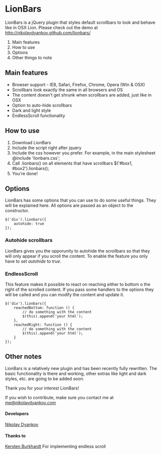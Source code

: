# LionBars

LionBars is a jQuery plugin that styles default scrollbars to look and behave like in OSX Lion.
Please check out the demo at http://nikolaydyankov.github.com/lionbars/

1. Main features
2. How to use
3. Options
4. Other things to note

## Main features

- Browser support - IE8, Safari, Firefox, Chrome, Opera (Win & OSX)
- Scrollbars look exactly the same in all browsers and OS
- The content doesn't get shrunk when scrollbars are added, just like in OSX
- Option to auto-hide scrollbars
- Dark and light style
- EndlessScroll functionality

## How to use

1. Download LionBars
2. Include the script right after jquery
    <script type="text/javascript" src="lionbars.js"></script>
3. Include the css however you prefer. For example, in the main stylesheet
    @include 'lionbars.css';
4. Call .lionbars() on all elements that have scrollbars
    $('#box1, #box2').lionbars();
5. You're done!

## Options

LionBars has some options that you can use to do some useful things. They will be explained here. All options are passed as an object to the constructor.

    $('div').lionbars({
        autohide: true
    });

### Autohide scrollbars

LionBars gives you the opporunity to autohide the scrollbars so that they will only appear if you scroll the content. To enable the feature you only have to set *autohide* to *true*.

### EndlessScroll

This feature makes it possible to react on reaching either to bottom o the right of the scrolled content. If you pass some handlers to the options they will be called and you can modify the content and update it.

    $('div').lionbars({
        reachedBottom: function () {
            // do something with the content
            $(this).append('your html');
        },
        reachedRight: function () {
            // do something with the content
            $(this).append('your html');
        }
    });

## Other notes

LionBars is a relatively new plugin and has been recently fully rewritten. The basic functionality is there and working, other extras like light and dark styles, etc. are going to be added soon. 

Thank you for your interest LionBars!

If you wish to contribute, make sure you contact me at me@nikolaydyankov.com

#### Developers
<a href="http://www.nikolaydyankov.com">Nikolay Dyankov</a>

#### Thanks to
<a href="http://github.com/kersten">Kersten Burkhardt</a> For implementing endless scroll